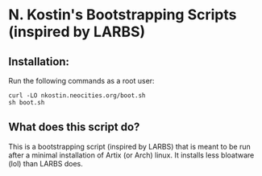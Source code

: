 # N. Kostin's Bootstrapping Scripts (inspired by LARBS)

## Installation:

Run the following commands as a root user:

```
curl -LO nkostin.neocities.org/boot.sh
sh boot.sh
```

## What does this script do?

This is a bootstrapping script (inspired by LARBS) that is meant to be run after a minimal installation of Artix (or Arch) linux. It installs less bloatware (lol) than LARBS does.
